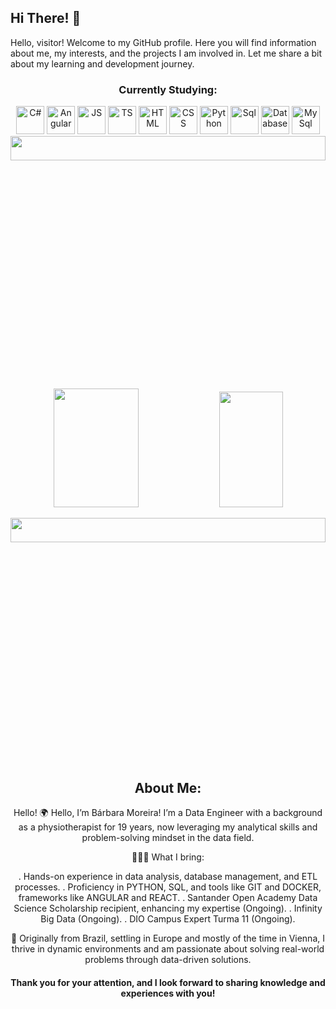 <h2>Hi There! 👋</h2>

Hello, visitor! Welcome to my GitHub profile. Here you will find information about me, my interests, and the projects I am involved in. Let me share a bit about my learning and development journey.

<h3 align="center"> Currently Studying:</h3> 
<div align="center">
  <img src="https://img.icons8.com/?size=256&id=45490&format=png" alt="C#" width="45" height="45" title="C#"/>
  <img src="https://img.icons8.com/?size=256&id=45490&format=png" alt="Angular" width="45" height="45" title="Angular"/>
  <img src="https://img.icons8.com/?size=256&id=PXTY4q2Sq2lG&format=png" alt="JS" width="45" height="45" title="JavaScript"/>
  <img src="https://img.icons8.com/?size=256&id=wPohyHO_qO1a&format=png" alt="TS" width="45" height="45"  title="React"/>
  <img src="https://img.icons8.com/?size=256&id=20909&format=png" width="45" height="45"  title="HTML"/>
  <img src="https://img.icons8.com/?size=256&id=7gdY5qNXaKC0&format=png" alt="CSS" width="45" height="45"  title="CSS"/>
  <img src="https://github.com/user-attachments/assets/8c2ac55b-ef17-4b1a-889d-a51ec6f34c98" alt="Python" widht="45" height="45" tittle="Python"/>
  <img src="https://github.com/user-attachments/assets/908a9c8c-6a1f-4eaf-9cde-acad2782bc07" alt="Sql" widht="45" height="45" tittle="SqL"/>
  <img src="https://github.com/user-attachments/assets/e2fdc325-81cd-47a2-9bbb-8fec67272262" alt="Database" widht="45" height="45" tittle="Database"/>  
  <img src="https://github.com/user-attachments/assets/e8436997-53b5-4688-be07-0d732fdd577e" alt="MySql" widht="45" height="45" tittle="Mysql"/>  
  <img src="https://pa1.aminoapps.com/6751/c0d84354ad05463d63b8a411141bbaf2610e41ca_hq.gif" width="100%" height="10%">
  
  </p>
<div align="center">  
  <img width="52%" height="190px" src="https://github-readme-stats.vercel.app/api?username=BarbaraMoreira40&show_icons=true&theme=dark" /> 
  <img width="45%" height="185px" src="https://github-readme-stats.vercel.app/api/top-langs/?username=BarbaraMoreira40&layout=compact&show_icons=true&theme=synthwave" />
</div>
<p align="center">
<img src="https://pa1.aminoapps.com/6751/c0d84354ad05463d63b8a411141bbaf2610e41ca_hq.gif" width="100%" height="10%">
</p>

## About Me: 

Hello!
🌍 Hello, I’m Bárbara Moreira! I’m a Data Engineer with a background as a physiotherapist for 19 years, now leveraging my analytical skills and problem-solving mindset in the data field.

👩🏽‍💻 What I bring:

. Hands-on experience in data analysis, database management, and ETL processes.
. Proficiency in PYTHON, SQL, and tools like GIT and DOCKER, frameworks like ANGULAR and REACT.
. Santander Open Academy Data Science Scholarship recipient, enhancing my expertise (Ongoing).
. Infinity Big Data (Ongoing).
. DIO Campus Expert Turma 11 (Ongoing).

📍 Originally from Brazil, settling in Europe and mostly of the time in Vienna, I thrive in dynamic environments and am passionate about solving real-world problems through data-driven solutions.
  
</p>
<h4>
   Thank you for your attention, and I look forward to sharing knowledge and experiences with you!
</h4>
